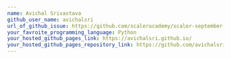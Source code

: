 ```yaml
---
name: Avichal Srivastava
github_user_name: avichalsri
url_of_github_issue: https://github.com/scaleracademy/scaler-september-open-source-challenge/issues/111
your_favroite_programming_language: Python
your_hosted_github_pages_link: https://avichalsri.github.io/
your_hosted_github_pages_repository_link: https://github.com/avichalsri/avichalsri.github.io
---
```

